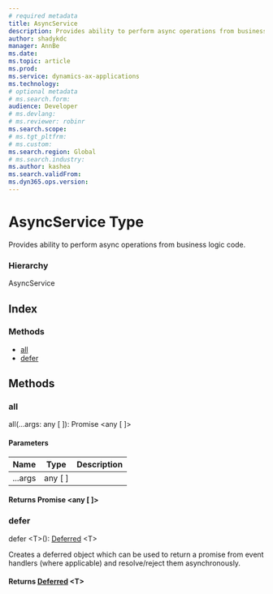 ```yaml
---
# required metadata
title: AsyncService
description: Provides ability to perform async operations from business logic code.
author: shadykdc
manager: AnnBe
ms.date: 
ms.topic: article
ms.prod: 
ms.service: dynamics-ax-applications
ms.technology: 
# optional metadata
# ms.search.form:
audience: Developer
# ms.devlang: 
# ms.reviewer: robinr
ms.search.scope: 
# ms.tgt_pltfrm: 
# ms.custom:
ms.search.region: Global
# ms.search.industry: 
ms.author: kashea
ms.search.validFrom:
ms.dyn365.ops.version:
---
```


# AsyncService Type
Provides ability to perform async operations from business logic code.

### Hierarchy

AsyncService <br>

## Index

### Methods

* [all](services-business-logic-services-iasyncservice.md#all)
* [defer](services-business-logic-services-iasyncservice.md#defer)

## Methods

### all


all(...args: any [ ]): Promise &lt;any [ ]&gt;




#### Parameters

| Name | Type | Description |
| ---- | ---- | ----------- |
| ...args|any [ ]||

#### Returns Promise &lt;any [ ]&gt;

### defer


defer &lt;T&gt;(): [Deferred](defer-ideferred.md) &lt;T&gt;

Creates a deferred object which can be used to return a promise from event handlers (where applicable) and resolve/reject them asynchronously.

#### Returns [Deferred](defer-ideferred.md) &lt;T&gt;

